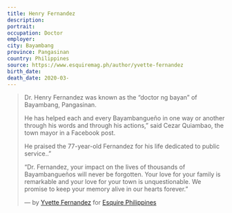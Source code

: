 ```yaml
---
title: Henry Fernandez
description: 
portrait: 
occupation: Doctor
employer: 
city: Bayambang
province: Pangasinan
country: Philippines
source: https://www.esquiremag.ph/author/yvette-fernandez
birth_date: 
death_date: 2020-03-
---
```


> Dr. Henry Fernandez was known as the “doctor ng bayan” of Bayambang, Pangasinan.  
> 
> He has helped each and every Bayambangueño in one way or another through his words and through his actions,” said Cezar Quiambao, the town mayor in a Facebook post.
> 
> He  praised the 77-year-old Fernandez for his life dedicated to public service..”
> 
> “Dr. Fernandez, your impact on the lives of thousands of Bayambangueños will never be forgotten. Your love for your family is remarkable and your love for your town is unquestionable. We promise to keep your memory alive in our hearts forever.”
> 
> &mdash; by [Yvette Fernandez](https://www.esquiremag.ph/author/yvette-fernandez) for [Esquire Philippines](https://www.esquiremag.ph/long-reads/doctors-lost-to-covid-19-a2325-20200329-lfrm)